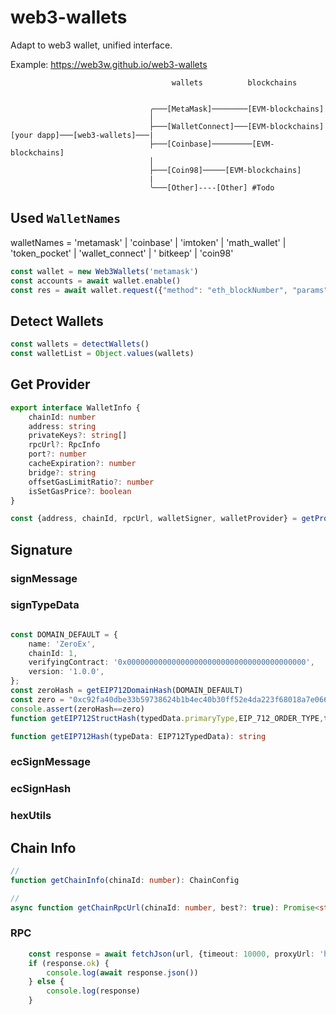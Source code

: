 # web3-wallets

Adapt to web3 wallet, unified interface.

Example: https://web3w.github.io/web3-wallets

```
                                    wallets          blockchains


                               ╭───[MetaMask]────────[EVM-blockchains]
                               │
                               ├───[WalletConnect]───[EVM-blockchains]
[your dapp]───[web3-wallets]───|
                               ├───[Coinbase]─────────[EVM-blockchains]
                               │
                               ├───[Coin98]─────[EVM-blockchains]
                               |
                               ╰───[Other]----[Other] #Todo

```

## Used `WalletNames`

walletNames = 'metamask' | 'coinbase' | 'imtoken' | 'math_wallet' | 'token_pocket' | 'wallet_connect' | '
bitkeep' | 'coin98'

```ts
const wallet = new Web3Wallets('metamask')
const accounts = await wallet.enable()
const res = await wallet.request({"method": "eth_blockNumber", "params": []})
```

## Detect Wallets

```ts
const wallets = detectWallets()
const walletList = Object.values(wallets)
```

## Get Provider

```ts
export interface WalletInfo {
    chainId: number
    address: string
    privateKeys?: string[]
    rpcUrl?: RpcInfo
    port?: number
    cacheExpiration?: number
    bridge?: string
    offsetGasLimitRatio?: number
    isSetGasPrice?: boolean
}

const {address, chainId, rpcUrl, walletSigner, walletProvider} = getProvider(walletInfo)

```

## Signature

### signMessage

### signTypeData
```ts

const DOMAIN_DEFAULT = {
    name: 'ZeroEx',
    chainId: 1,
    verifyingContract: '0x0000000000000000000000000000000000000000',
    version: '1.0.0',
};
const zeroHash = getEIP712DomainHash(DOMAIN_DEFAULT)
const zero = "0xc92fa40dbe33b59738624b1b4ec40b30ff52e4da223f68018a7e0667ffc0e798"
console.assert(zeroHash==zero) 
function getEIP712StructHash(typedData.primaryType,EIP_712_ORDER_TYPE,typedData.message)

function getEIP712Hash(typeData: EIP712TypedData): string

```

### ecSignMessage

### ecSignHash

### hexUtils

## Chain Info

```ts
//
function getChainInfo(chinaId: number): ChainConfig

//
async function getChainRpcUrl(chinaId: number, best?: true): Promise<string>

```

### RPC
```ts
    const response = await fetchJson(url, {timeout: 10000, proxyUrl: 'http://127.0.0.1:7890'})
    if (response.ok) {
        console.log(await response.json())
    } else {
        console.log(response)
    }
```
